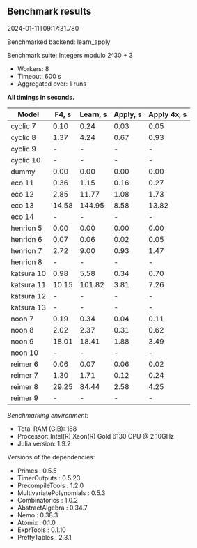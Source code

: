 ## Benchmark results

2024-01-11T09:17:31.780

Benchmarked backend: learn_apply

Benchmark suite: Integers modulo 2^30 + 3

- Workers: 8
- Timeout: 600 s
- Aggregated over: 1 runs

**All timings in seconds.**

|Model|F4, s|Learn, s|Apply, s|Apply 4x, s|
|-----|---|---|---|---|
|cyclic 7|0.10|0.24|0.03|0.05|
|cyclic 8|1.37|4.24|0.67|0.93|
|cyclic 9| - | - | - | - |
|cyclic 10| - | - | - | - |
|dummy|0.00|0.00|0.00|0.00|
|eco 11|0.36|1.15|0.16|0.27|
|eco 12|2.85|11.77|1.08|1.73|
|eco 13|14.58|144.95|8.58|13.82|
|eco 14| - | - | - | - |
|henrion 5|0.00|0.00|0.00|0.00|
|henrion 6|0.07|0.06|0.02|0.05|
|henrion 7|2.72|9.00|0.93|1.47|
|henrion 8| - | - | - | - |
|katsura 10|0.98|5.58|0.34|0.70|
|katsura 11|10.15|101.82|3.81|7.26|
|katsura 12| - | - | - | - |
|katsura 13| - | - | - | - |
|noon 7|0.19|0.34|0.04|0.11|
|noon 8|2.02|2.37|0.31|0.62|
|noon 9|18.01|18.41|1.88|3.49|
|noon 10| - | - | - | - |
|reimer 6|0.06|0.07|0.06|0.02|
|reimer 7|1.30|1.71|0.12|0.24|
|reimer 8|29.25|84.44|2.58|4.25|
|reimer 9| - | - | - | - |

*Benchmarking environment:*

* Total RAM (GiB): 188
* Processor: Intel(R) Xeon(R) Gold 6130 CPU @ 2.10GHz
* Julia version: 1.9.2

Versions of the dependencies:

* Primes : 0.5.5
* TimerOutputs : 0.5.23
* PrecompileTools : 1.2.0
* MultivariatePolynomials : 0.5.3
* Combinatorics : 1.0.2
* AbstractAlgebra : 0.34.7
* Nemo : 0.38.3
* Atomix : 0.1.0
* ExprTools : 0.1.10
* PrettyTables : 2.3.1
